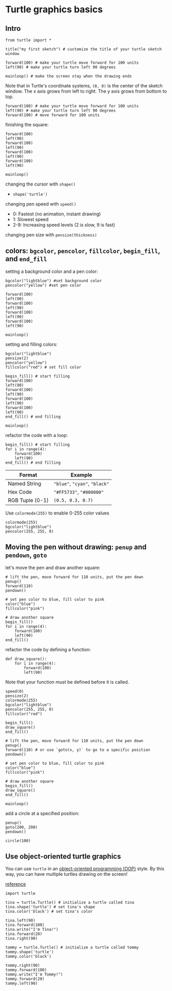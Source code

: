 # Turtle graphics basics
## Intro
```
from turtle import *

title("my first sketch") # customize the title of your turtle sketch window

forward(100) # make your turtle move forward for 100 units
left(90) # make your turtle turn left 90 degrees

mainloop() # make the screen stay when the drawing ends
```
Note that in Turtle's coordinate systems, `(0, 0)` is the center of the sketch window. The x axis grows from left to right. The y axis grows from bottom to top.
```
forward(100) # make your turtle move forward for 100 units
left(90) # make your turtle turn left 90 degrees
forward(100) # move forward for 100 units
```
finishing the square:
```
forward(100)
left(90)
forward(100)
left(90)
forward(100)
left(90)
forward(100)
left(90)

mainloop()
```
changing the cursor with `shape()`
- `shape('turtle')`

changing pen speed with `speed()`
- 0: Fastest (no animation, instant drawing)
- 1: Slowest speed
- 2-9: Increasing speed levels (2 is slow, 9 is fast)

changing pen size with `pensize(thickness)`

## colors: `bgcolor`, `pencolor`, `fillcolor`, `begin_fill`, and `end_fill`
setting a background color and a pen color:
```
bgcolor("lightblue") #set background color
pencolor("yellow") #set pen color

forward(100)
left(90)
forward(100)
left(90)
forward(100)
left(90)
forward(100)
left(90)

mainloop()
```

setting and filling colors:

```
bgcolor("lightblue")
pensize(2)
pencolor("yellow")
fillcolor("red") # set fill color

begin_fill() # start filling
forward(100)
left(90)
forward(100)
left(90)
forward(100)
left(90)
forward(100)
left(90)
end_fill() # end filling

mainloop()
```

refactor the code with a loop:
```
begin_fill() # start filling
for i in range(4):
    forward(100)
    left(90)
end_fill() # end filling
```

| Format                   | Example                        |
|--------------------------|--------------------------------|
| Named String             | `"blue"`, `"cyan"`, `"black"`  |
| Hex Code                 | `"#FF5733"`, `"#000000"`       |
| RGB Tuple (0-1)          | `(0.5, 0.3, 0.7)`              |

Use `colormode(255)` to enable 0-255 color values 
```
colormode(255)
bgcolor("lightblue")
pencolor(255, 255, 0)
```

## Moving the pen without drawing: `penup` and `pendown`, `goto`
let's move the pen and draw another square:
```
# lift the pen, move forward for 110 units, put the pen down
penup()
forward(110)
pendown()

# set pen color to blue, fill color to pink
color("blue")
fillcolor("pink")

# draw another square
begin_fill()
for i in range(4):
    forward(100)
    left(90)
end_fill()
```

refactor the code by defining a function:
```
def draw_square():
    for i in range(4):
        forward(100)
        left(90)
```
Note that your function must be defined before it is called.

```
speed(0)
pensize(2)
colormode(255)
bgcolor("lightblue")
pencolor(255, 255, 0)
fillcolor("red")

begin_fill()
draw_square()
end_fill()

# lift the pen, move forward for 110 units, put the pen down
penup()
forward(110) # or use `goto(x, y)` to go to a specific position
pendown()

# set pen color to blue, fill color to pink
color("blue")
fillcolor("pink")

# draw another square
begin_fill()
draw_square()
end_fill()

mainloop()
```
add a circle at a specified position:
```
penup()
goto(200, 200)
pendown()

circle(100)
```

## Use object-oriented turtle graphics
You can use `turtle` in an [object-oriented programming (OOP)](https://www.youtube.com/watch?v=YcbcfkLzgvs) style. By this way, you can have multiple turtles drawing on the screen!

[reference](https://hourofpython.trinket.io/a-visual-introduction-to-python#/multiple-turtles/tina-and-tommy-s-colors)
```
import turtle

tina = turtle.Turtle() # initialize a turtle called tina
tina.shape('turtle') # set tina's shape
tina.color('black') # set tina's color

tina.left(90)
tina.forward(100)
tina.write("I'm Tina!")
tina.forward(20)
tina.right(90)

tommy = turtle.Turtle() # initialize a turtle called tommy
tommy.shape('turtle')
tommy.color('black')

tommy.right(90)
tommy.forward(100)
tommy.write("I'm Tommy!")
tommy.forward(20)
tommy.left(90)
```




